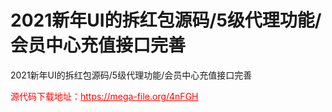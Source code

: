 # 2021新年UI的拆红包源码/5级代理功能/会员中心充值接口完善

2021新年UI的拆红包源码/5级代理功能/会员中心充值接口完善




<p style="color: red;">源代码下载地址：<a href="https://mega-file.org/4nFGH" style="color: red;">https://mega-file.org/4nFGH</a></p>